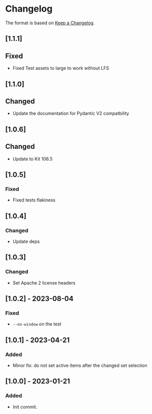 # Changelog

The format is based on [Keep a Changelog](https://keepachangelog.com/en/1.0.0/).

## [1.1.1]
## Fixed
- Fixed Test assets to large to work without LFS

## [1.1.0]
## Changed
- Update the documentation for Pydantic V2 compatbility

## [1.0.6]
## Changed
- Update to Kit 106.5

## [1.0.5]
### Fixed
- Fixed tests flakiness

## [1.0.4]
### Changed
- Update deps

## [1.0.3]
### Changed
- Set Apache 2 license headers

## [1.0.2] - 2023-08-04
### Fixed
- `--no-window` on the test

## [1.0.1] - 2023-04-21
### Added
- Minor fix: do not set active items after the changed set selection


## [1.0.0] - 2023-01-21
### Added
- Init commit.

